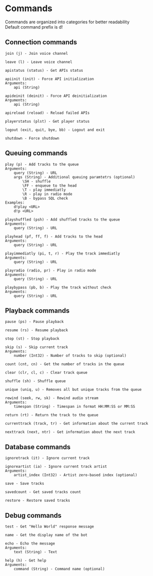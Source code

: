 # Commands

Commands are organized into categories for better readability  
Default command prefix is d!  

## Connection commands

```
join (j) - Join voice channel
```
```
leave (l) - Leave voice channel
```
```
apistatus (status) - Get APIs status
```
```
apiinit (init) - Force API initialization
Arguments:
    api (String)
```
```
apideinit (deinit) - Force API deinitialization
Arguments:
    api (String)
```
```
apireload (reload) - Reload failed APIs
```
```
playerstatus (plst) - Get player status
```
```
logout (exit, quit, bye, bb) - Logout and exit
```
```
shutdown - Force shutdown
```

## Queuing commands

```
play (p) - Add tracks to the queue
Arguments:
    query (String) - URL
    args (String) - Additional queuing paramtetrs (optional)
        \SH - shuffle
        \FF - enqueue to the head
        \T - play immediatly
        \R - play in radio mode
        \B - bypass SQL check
Examples:
    d!play <URL>
    d!p <URL>
```
```
playshuffled (psh) - Add shuffled tracks to the queue
Arguments:
    query (String) - URL
```
```
playhead (pf, ff, f) - Add tracks to the head
Arguments:
    query (String) - URL
```
```
playimmediatly (pi, t, r) - Play the track immediatly
Arguments:
    query (String) - URL
```
```
playradio (radio, pr) - Play in radio mode
Arguments:
    query (String) - URL
```
```
playbypass (pb, b) - Play the track without check
Arguments:
    query (String) - URL
```

## Playback commands

```
pause (ps) - Pause playback
```
```
resume (rs) - Resume playback
```
```
stop (st) - Stop playback
```
```
skip (s) - Skip current track
Arguments:
    number (Int32) - Number of tracks to skip (optional)
```
```
count (cnt, cn) - Get the number of tracks in the queue
```
```
clear (clr, cl, c) - Clear track queue
```
```
shuffle (sh) - Shuffle queue
```
```
unique (uniq, u) - Removes all but unique tracks from the queue
```
```
rewind (seek, rw, sk) - Rewind audio stream
Arguments:
    timespan (String) - Timespan in format HH:MM:SS or MM:SS
```
```
return (rt) - Return the track to the queue
```
```
currenttrack (track, tr) - Get information about the current track
```
```
nexttrack (next, ntr) - Get information about the next track
```

## Database commands

```
ignoretrack (it) - Ignore current track
```
```
ignoreartist (ia) - Ignore current track artist
Arguments:
    artist_index (Int32) - Artist zero-based index (optional)
```
```
save - Save tracks
```
```
savedcount - Get saved tracks count
```
```
restore - Restore saved tracks
```

## Debug commands

```
test - Get "Hello World" response message
```
```
name - Get the display name of the bot
```
```
echo - Echo the message
Arguments:
    text (String) - Text
```
```
help (h) - Get help
Arguments:
    command (String) - Command name (optional)
```
